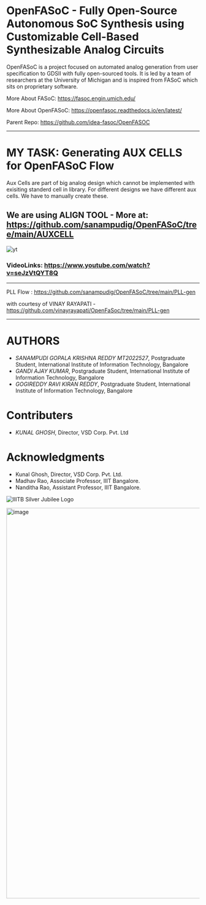 # OpenFASoC - Fully Open-Source Autonomous SoC Synthesis using Customizable Cell-Based Synthesizable Analog Circuits


OpenFASoC is a project focused on automated analog generation from user specification to GDSII with fully open-sourced tools. It is led by a team of researchers at the University of Michigan and is inspired from FASoC which sits on proprietary software.

More About FASoC: https://fasoc.engin.umich.edu/

More About OpenFASoC: https://openfasoc.readthedocs.io/en/latest/

Parent Repo: https://github.com/idea-fasoc/OpenFASOC

----------------------------------------------------------------------------------------------

# MY TASK: Generating AUX CELLS for OpenFASoC Flow
Aux Cells are part of big analog design which cannot be implemented with exisiting standerd cell in library. For different designs we have different aux cells. We have to manually create these.

We are using ALIGN TOOL - More at: https://github.com/sanampudig/OpenFASoC/tree/main/AUXCELL
---------------------------------------------------------------------------------------------

 ![yt](https://user-images.githubusercontent.com/110079648/206188702-e7d01df5-84e7-4ba7-9ccf-54ecff743a26.png)

### VideoLinks: https://www.youtube.com/watch?v=seJzVtQYT8Q

                

----------------------------------------------------------------------------------------------
PLL Flow : https://github.com/sanampudig/OpenFASoC/tree/main/PLL-gen

with courtesy of VINAY RAYAPATI - https://github.com/vinayrayapati/OpenFaSoc/tree/main/PLL-gen

----------------------------------------------------------------------------------------------

# AUTHORS
-  *SANAMPUDI GOPALA KRISHNA REDDY MT2022527*, Postgraduate Student, International Institute of Information Technology, Bangalore
-  *GANDI AJAY KUMAR*, Postgraduate Student, International Institute of Information Technology, Bangalore
-  *GOGIREDDY RAVI KIRAN REDDY*, Postgraduate Student, International Institute of Information Technology, Bangalore
# Contributers
-  *KUNAL GHOSH*, Director, VSD Corp. Pvt. Ltd


# Acknowledgments
- Kunal Ghosh, Director, VSD Corp. Pvt. Ltd.
- Madhav Rao, Associate Professor, IIIT Bangalore.
- Nanditha Rao, Assistant Professor, IIIT Bangalore.

![IIITB Silver Jubilee Logo](https://user-images.githubusercontent.com/110079648/206175092-b59d55a6-7387-4b08-bcf3-20be4f9cb4c2.png)

<img width="1017" alt="image" src="https://user-images.githubusercontent.com/110079648/206175648-2b18dc51-c2e4-472b-a188-562de9732c01.png">


